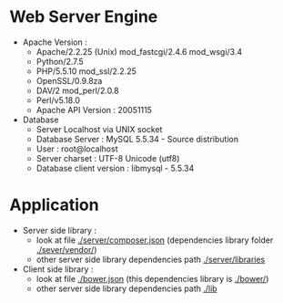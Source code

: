 # Web Server Engine
- Apache Version :
    - Apache/2.2.25 (Unix) mod_fastcgi/2.4.6 mod_wsgi/3.4
    - Python/2.7.5
    - PHP/5.5.10 mod_ssl/2.2.25
    - OpenSSL/0.9.8za
    - DAV/2 mod_perl/2.0.8
    - Perl/v5.18.0
    - Apache API Version : 20051115
- Database
    - Server Localhost via UNIX socket 
    - Database Server : MySQL 5.5.34 - Source distribution
    - User : root@localhost
    - Server charset : UTF-8 Unicode (utf8)
    - Database client version : libmysql - 5.5.34

# Application
- Server side library :
    - look at file [./server/composer.json] (dependencies library folder [./sever/vendor/])
    - other server side library dependencies path [./server/libraries]
- Client side library : 
    - look at file [./bower.json] (this dependencies library is [./bower/])
    - other server side library dependencies path [./lib]

[./server/composer.json]:github.com/rappresent/jenapp/blob/master/server/composer.json
[./sever/vendor/]:github.com/rappresent/jenapp/tree/master/server/vendor
[./server/libraries]:github.com/rappresent/jenapp/tree/master/server/libraries
[./bower.json]:github.com/rappresent/jenapp/blob/master/bower.json
[./bower/]:github.com/rappresent/jenapp/tree/master/bower
[./lib]:github.com/rappresent/jenapp/tree/master/lib
